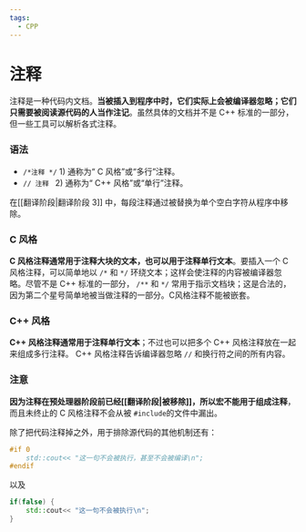 ```yaml
---
tags:
  - CPP
---
```


# 注释

注释是一种代码内文档。**当被插入到程序中时，它们实际上会被编译器忽略；它们只需要被阅读源代码的人当作注记**。虽然具体的文档并不是 C++ 标准的一部分，但一些工具可以解析各式注释。

### 语法

- `/*注释 */`    1) 通称为“ C 风格”或“多行”注释。
- `// 注释 `      2) 通称为“ C++ 风格”或“单行”注释。

在[[翻译阶段|翻译阶段 3]] 中，每段注释通过被替换为单个空白字符从程序中移除。

### C 风格

**C 风格注释通常用于注释大块的文本，也可以用于注释单行文本**。要插入一个 C 风格注释，可以简单地以 `/*` 和 `*/` 环绕文本；这样会使注释的内容被编译器忽略。尽管不是 C++ 标准的一部分， `/**` 和 `*/` 常用于指示文档块；这是合法的，因为第二个星号简单地被当做注释的一部分。C风格注释不能被嵌套。

### C++ 风格

**C++ 风格注释通常用于注释单行文本**；不过也可以把多个 C++ 风格注释放在一起来组成多行注释。 C++ 风格注释告诉编译器忽略 `//` 和换行符之间的所有内容。

### 注意

**因为注释在预处理器阶段前已经[[翻译阶段|被移除]]，所以宏不能用于组成注释**，而且未终止的 C 风格注释不会从被 `#include`的文件中漏出。

除了把代码注释掉之外，用于排除源代码的其他机制还有：

```c++
#if 0
    std::cout<< "这一句不会被执行，甚至不会被编译\n";
#endif
```

以及

```c++
if(false) {
    std::cout<< "这一句不会被执行\n";
}
```
